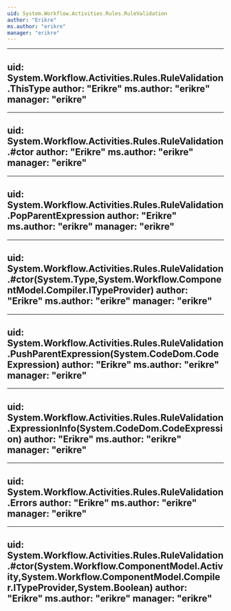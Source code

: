 ```yaml
---
uid: System.Workflow.Activities.Rules.RuleValidation
author: "Erikre"
ms.author: "erikre"
manager: "erikre"
---
```


---
uid: System.Workflow.Activities.Rules.RuleValidation.ThisType
author: "Erikre"
ms.author: "erikre"
manager: "erikre"
---

---
uid: System.Workflow.Activities.Rules.RuleValidation.#ctor
author: "Erikre"
ms.author: "erikre"
manager: "erikre"
---

---
uid: System.Workflow.Activities.Rules.RuleValidation.PopParentExpression
author: "Erikre"
ms.author: "erikre"
manager: "erikre"
---

---
uid: System.Workflow.Activities.Rules.RuleValidation.#ctor(System.Type,System.Workflow.ComponentModel.Compiler.ITypeProvider)
author: "Erikre"
ms.author: "erikre"
manager: "erikre"
---

---
uid: System.Workflow.Activities.Rules.RuleValidation.PushParentExpression(System.CodeDom.CodeExpression)
author: "Erikre"
ms.author: "erikre"
manager: "erikre"
---

---
uid: System.Workflow.Activities.Rules.RuleValidation.ExpressionInfo(System.CodeDom.CodeExpression)
author: "Erikre"
ms.author: "erikre"
manager: "erikre"
---

---
uid: System.Workflow.Activities.Rules.RuleValidation.Errors
author: "Erikre"
ms.author: "erikre"
manager: "erikre"
---

---
uid: System.Workflow.Activities.Rules.RuleValidation.#ctor(System.Workflow.ComponentModel.Activity,System.Workflow.ComponentModel.Compiler.ITypeProvider,System.Boolean)
author: "Erikre"
ms.author: "erikre"
manager: "erikre"
---
